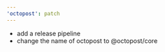 ```yaml
---
'octopost': patch
---
```


* add a release pipeline
* change the name of octopost to @octopost/core
